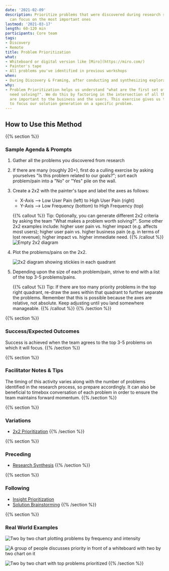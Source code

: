 ```yaml
---
date: '2021-02-09'
description: Prioritize problems that were discovered during research so the team
  can focus on the most important ones
lastmod: '2021-03-17'
length: 60-120 min
participants: Core team
tags:
- Discovery
- Remote
title: Problem Prioritization
what:
- Whiteboard or digital version like [Miro](https://miro.com/)
- Painter's tape
- All problems you've identified in previous workshops
when:
- During Discovery & Framing, after conducting and synthesizing exploratory research.
why:
- Problem Prioritization helps us understand "what are the first set of problems that
  need solving?". We do this by factoring in the intersection of all the things that
  are important to the business and the users. This exercise gives us the ability
  to focus our solution generation on a specific problem.
---
```


## How to Use this Method

{{% section %}}
### Sample Agenda & Prompts
1. Gather all the problems you discovered from research

1. If there are many (roughly 20+), first do a culling exercise by asking yourselves "Is this problem related to our goals?"; sort each problem/pain into a "No" or "Yes" pile on the wall.

1. Create a 2x2 with the painter's tape and label the axes as follows:
   - X-Axis --> Low User Pain (left) to High User Pain (right)
   - Y-Axis --> Low Frequency (bottom) to High Frequency (top)

   {{% callout %}}
   Tip: Optionally, you can generate different 2x2 criteria by asking the team "What makes a problem worth solving?". Some other 2x2 examples include: higher user pain vs. higher impact (e.g. affects most users); higher user pain vs. higher business pain (e.g. in terms of lost revenue); higher impact vs. higher immediate need.
   {{% /callout %}}
   ![Empty 2x2 diagram](images/step-3.png)

1. Plot the problems/pains on the 2x2.  

   ![2x2 diagram showing stickies in each quadrant](images/step-4.png)

1. Depending upon the size of each problem/pain, strive to end with a list of the top 3-5 problems/pains.

   {{% callout %}}
   Tip: If there are too many priority problems in the top right quadrant, re-draw the axes within that quadrant to further separate the problems. Remember that this is possible because the axes are relative, not absolute. Keep adjusting until you land somewhere manageable.
   {{% /callout %}}
{{% /section %}}

{{% section %}}
### Success/Expected Outcomes
Success is achieved when the team agrees to the top 3-5 problems on which it will focus.
{{% /section %}}

{{% section %}}
### Facilitator Notes & Tips

The timing of this activity varies along with the number of problems identified in the research process, so prepare accordingly. It can also be beneficial to timebox conversation of each problem in order to ensure the team maintains forward momentum.
{{% /section %}}

{{% section %}}
### Variations
- [2x2 Prioritization](/practices/2x2)
{{% /section %}}

{{% section %}}
### Preceding
- [Research Synthesis](/practices/research-synthesis)
{{% /section %}}

{{% section %}}
### Following
- [Insight Prioritization](/practices/insight-prioritization)
- [Solution Brainstorming](/practices/solution-brainstorming)
{{% /section %}}

{{% section %}}
### Real World Examples
![Two by two chart plotting problems by frequency and intensity](images/example-2.jpg)

![A group of people discusses priority in front of a whiteboard with two by two chart on it](images/example-3.jpg)

![Two by two chart with top problems prioritized](images/example-5.jpg)
{{% /section %}}

